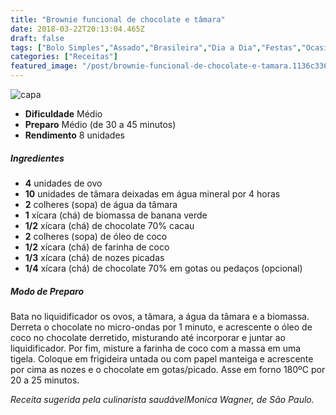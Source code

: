 ```yaml
---
title: "Brownie funcional de chocolate e tâmara"
date: 2018-03-22T20:13:04.465Z
draft: false
tags: ["Bolo Simples","Assado","Brasileira","Dia a Dia","Festas","Ocasiões Especiais","Alimentação saudável","brownie","Receitas"]
categories: ["Receitas"]
featured_image: "/post/brownie-funcional-de-chocolate-e-tamara.1136c336.jpg"
---
```


![capa](/post/brownie-funcional-de-chocolate-e-tamara.1136c336.jpg)

*   **Dificuldade** Médio
*   **Preparo** Médio (de 30 a 45 minutos)
*   **Rendimento** 8 unidades

##### Ingredientes

*   **4** unidades de ovo
*   **10** unidades de tâmara deixadas em água mineral por 4 horas
*   **2** colheres (sopa) de água da tâmara
*   **1** xícara (chá) de biomassa de banana verde
*   **1/2** xícara (chá) de chocolate 70% cacau
*   **2** colheres (sopa) de óleo de coco
*   **1/2** xícara (chá) de farinha de coco
*   **1/3** xícara (chá) de nozes picadas
*   **1/4** xícara (chá) de chocolate 70% em gotas ou pedaços (opcional)

##### Modo de Preparo

Bata no liquidificador os ovos, a tâmara, a água da tâmara e a biomassa. Derreta o chocolate no micro-ondas por 1 minuto, e acrescente o óleo de coco no chocolate derretido, misturando até incorporar e juntar ao liquidificador. Por fim, misture a farinha de coco com a massa em uma tigela. Coloque em frigideira untada ou com papel manteiga e acrescente por cima as nozes e o chocolate em gotas/picado. Asse em forno 180ºC por 20 a 25 minutos.

_Receita sugerida pela culinarista saudávelMonica Wagner, de São Paulo._
